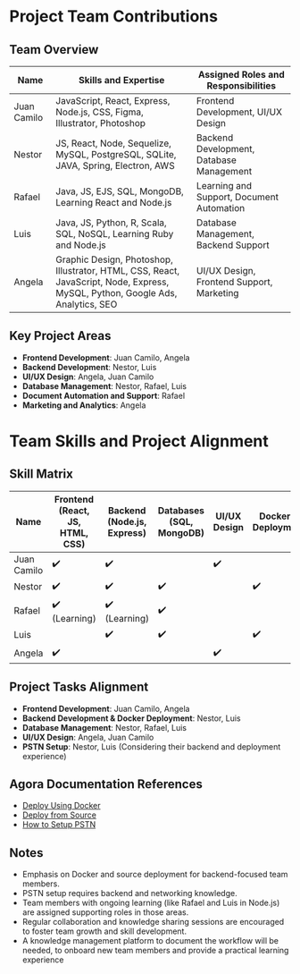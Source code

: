# Project Team Contributions

## Team Overview

| Name            | Skills and Expertise               | Assigned Roles and Responsibilities          |
|-----------------|------------------------------------|----------------------------------------------|
| Juan Camilo     | JavaScript, React, Express, Node.js, CSS, Figma, Illustrator, Photoshop | Frontend Development, UI/UX Design           |
|  Nestor  | JS, React, Node, Sequelize, MySQL, PostgreSQL, SQLite, JAVA, Spring, Electron, AWS | Backend Development, Database Management     |
| Rafael          | Java, JS, EJS, SQL, MongoDB, Learning React and Node.js | Learning and Support, Document Automation    |
| Luis            | Java, JS, Python, R, Scala, SQL, NoSQL, Learning Ruby and Node.js | Database Management, Backend Support         |
| Angela          | Graphic Design, Photoshop, Illustrator, HTML, CSS, React, JavaScript, Node, Express, MySQL, Python, Google Ads, Analytics, SEO | UI/UX Design, Frontend Support, Marketing    |

## Key Project Areas

- **Frontend Development**: Juan Camilo, Angela
- **Backend Development**:  Nestor, Luis
- **UI/UX Design**: Angela, Juan Camilo
- **Database Management**: Nestor, Rafael, Luis
- **Document Automation and Support**: Rafael
- **Marketing and Analytics**: Angela

# Team Skills and Project Alignment

## Skill Matrix

| Name            | Frontend (React, JS, HTML, CSS) | Backend (Node.js, Express) | Databases (SQL, MongoDB) | UI/UX Design | Docker & Deployment | PSTN Setup |
|-----------------|---------------------------------|----------------------------|--------------------------|--------------|---------------------|------------|
| Juan Camilo     | ✔️                               | ✔️                          |                          | ✔️           |                     |            |
|  Nestor  | ✔️                               | ✔️                          | ✔️                       |              | ✔️                  |            |
| Rafael          | ✔️ (Learning)                   | ✔️ (Learning)               | ✔️                       |              |                     |            |
| Luis            |                                 | ✔️                          | ✔️                       |              | ✔️                  |            |
| Angela          | ✔️                               |                             |                          | ✔️           |                     |            |

## Project Tasks Alignment

- **Frontend Development**: Juan Camilo, Angela
- **Backend Development & Docker Deployment**:  Nestor, Luis
- **Database Management**: Nestor, Rafael, Luis
- **UI/UX Design**: Angela, Juan Camilo
- **PSTN Setup**: Nestor, Luis (Considering their backend and deployment experience)

## Agora Documentation References

- [Deploy Using Docker](https://appbuilder-docs.agora.io/turn-key/guides/Backend/Deploy-Using-Docker)
- [Deploy from Source](https://appbuilder-docs.agora.io/turn-key/guides/Backend/Deploy-from-Source)
- [How to Setup PSTN](https://appbuilder-docs.agora.io/turn-key/guides/Backend/How-to-Setup-PSTN)

## Notes
- Emphasis on Docker and source deployment for backend-focused team members.
- PSTN setup requires backend and networking knowledge.
- Team members with ongoing learning (like Rafael and Luis in Node.js) are assigned supporting roles in those areas.
- Regular collaboration and knowledge sharing sessions are encouraged to foster team growth and skill development.
- A knowledge management platform to document the workflow will be needed, to onboard new team members and provide
  a practical learning experience
